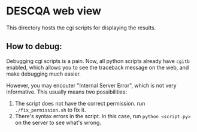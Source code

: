 # DESCQA web view

This directory hosts the cgi scripts for displaying the results.


## How to debug:

Debugging cgi scripts is a pain. Now, all python scripts already have `cgitb` enabled, which allows you to see the traceback message on the web, and make debugging much easier. 

However, you may encouter "Internal Server Error", which is not very informative. This usually means two possibilities: 

1.  The script does not have the correct permission. run `./fix_permission.sh` to fix it.
2.  There's syntax errors in the script. In this case, run `python <script.py>` on the server to see what's wrong. 
